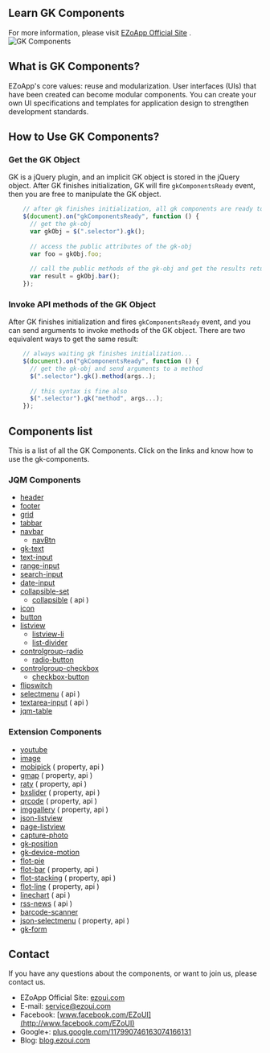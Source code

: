 ## Learn GK Components ##
For more information, please visit [EZoApp Official Site](https://ezoui.com/) .  
![GK Components](https://raw.githubusercontent.com/ezoapp/Learn-GK-Components/master/img/banner.jpg)
  
## What is GK Components? ##
EZoApp's core values: reuse and modularization. User interfaces (UIs) that have been created can become modular components. You can create your own UI specifications and templates for application design to strengthen development standards.

## How to Use GK Components? ##

### Get the GK Object ###
GK is a jQuery plugin, and an implicit GK object is stored in the jQuery object. After GK finishes initialization, GK will fire `gkComponentsReady` event, then you are free to manipulate the GK object.

```javascript  
	// after gk finishes initialization, all gk components are ready to use...
	$(document).on("gkComponentsReady", function () {
	  // get the gk-obj
	  var gkObj = $(".selector").gk();
	  
	  // access the public attributes of the gk-obj
	  var foo = gkObj.foo;
	  
	  // call the public methods of the gk-obj and get the results returned
	  var result = gkObj.bar();
	});
```	

### Invoke API methods of the GK Object ###
After GK finishes initialization and fires `gkComponentsReady` event, and you can send arguments to invoke methods of the GK object. There are two equivalent ways to get the same result:

```javascript 
	// always waiting gk finishes initialization...
	$(document).on("gkComponentsReady", function () {
	  // get the gk-obj and send arguments to a method
	  $(".selector").gk().method(args..);
	  
	  // this syntax is fine also
	  $(".selector").gk("method", args...);
	}); 
```

## Components list ##
This is a list of all the GK Components. Click on the links and know how to use the gk-components.

### JQM Components ###
* [header](https://github.com/ezoapp/Learn-GK-Components/blob/master/docs/GKComponent-header.md)
* [footer](https://github.com/ezoapp/Learn-GK-Components/blob/master/docs/GKComponent-footer.md)
* [grid](https://github.com/ezoapp/Learn-GK-Components/blob/master/docs/GKComponent-grid.md)
* [tabbar](https://github.com/ezoapp/Learn-GK-Components/blob/master/docs/GKComponent-tabbar.md)
* [navbar](https://github.com/ezoapp/Learn-GK-Components/blob/master/docs/GKComponent-navbar.md)
	* [navBtn](https://github.com/ezoapp/Learn-GK-Components/blob/master/docs/GKComponent-navbtn.md)
* [gk-text](https://github.com/ezoapp/Learn-GK-Components/blob/master/docs/GKComponent-gk-text.md)
* [text-input](https://github.com/ezoapp/Learn-GK-Components/blob/master/docs/GKComponent-text-input.md) 
* [range-input](https://github.com/ezoapp/Learn-GK-Components/blob/master/docs/GKComponent-range-input.md)
* [search-input](https://github.com/ezoapp/Learn-GK-Components/blob/master/docs/GKComponent-search-input.md)
* [date-input](https://github.com/ezoapp/Learn-GK-Components/blob/master/docs/GKComponent-date-input.md)
* [collapsible-set](https://github.com/ezoapp/Learn-GK-Components/blob/master/docs/GKComponent-collapsible-set.md)
	* [collapsible](https://github.com/ezoapp/Learn-GK-Components/blob/master/docs/GKComponent-collapsible.md) ( api )
* [icon](https://github.com/ezoapp/Learn-GK-Components/blob/master/docs/GKComponent-icon.md)
* [button](https://github.com/ezoapp/Learn-GK-Components/blob/master/docs/GKComponent-button.md) 
* [listview](https://github.com/ezoapp/Learn-GK-Components/blob/master/docs/GKComponent-listview.md)
	* [listview-li](https://github.com/ezoapp/Learn-GK-Components/blob/master/docs/GKComponent-listview-li.md)
	* [list-divider](https://github.com/ezoapp/Learn-GK-Components/blob/master/docs/GKComponent-list-divider.md)
* [controlgroup-radio](https://github.com/ezoapp/Learn-GK-Components/blob/master/docs/GKComponent-controlgroup-radio.md)
	* [radio-button](https://github.com/ezoapp/Learn-GK-Components/blob/master/docs/GKComponent-radio-button.md)
* [controlgroup-checkbox](https://github.com/ezoapp/Learn-GK-Components/blob/master/docs/GKComponent-controlgroup-checkbox.md)
	* [checkbox-button](https://github.com/ezoapp/Learn-GK-Components/blob/master/docs/GKComponent-checkbox-button.md)
* [flipswitch](https://github.com/ezoapp/Learn-GK-Components/blob/master/docs/GKComponent-flipwitch.md)
* [selectmenu](https://github.com/ezoapp/Learn-GK-Components/blob/master/docs/GKComponent-selectmenu.md) ( api )
* [textarea-input](https://github.com/ezoapp/Learn-GK-Components/blob/master/docs/GKComponent-textarea-input.md) ( api )
* [jqm-table](https://github.com/ezoapp/Learn-GK-Components/blob/master/docs/GKComponent-jqm-table.md)

### Extension Components ###
* [youtube](https://github.com/ezoapp/Learn-GK-Components/blob/master/docs/GKComponent-youtube.md)
* [image](https://github.com/ezoapp/Learn-GK-Components/blob/master/docs/GKComponent-image.md)
* [mobipick](https://github.com/ezoapp/Learn-GK-Components/blob/master/docs/GKComponent-mobipick.md) ( property, api )
* [gmap](https://github.com/ezoapp/Learn-GK-Components/blob/master/docs/GKComponent-gmap.md) ( property, api )
* [raty](https://github.com/ezoapp/Learn-GK-Components/blob/master/docs/GKComponent-raty.md) ( property, api )
* [bxslider](https://github.com/ezoapp/Learn-GK-Components/blob/master/docs/GKComponent-bxslider.md) ( property, api )
* [qrcode](https://github.com/ezoapp/Learn-GK-Components/blob/master/docs/GKComponent-qrcode.md) ( property, api )
* [imggallery](https://github.com/ezoapp/Learn-GK-Components/blob/master/docs/GKComponent-imggallery.md) ( property, api )
* [json-listview](https://github.com/ezoapp/Learn-GK-Components/blob/master/docs/GKComponent-json-listview.md)
* [page-listview](https://github.com/ezoapp/Learn-GK-Components/blob/master/docs/GKComponent-page-listview.md)
* [capture-photo](https://github.com/ezoapp/Learn-GK-Components/blob/master/docs/GKComponent-capture-photo.md)
* [gk-position](https://github.com/ezoapp/Learn-GK-Components/blob/master/docs/GKComponent-gk-position.md)
* [gk-device-motion](https://github.com/ezoapp/Learn-GK-Components/blob/master/docs/GKComponent-gk-device-motion.md)
* [flot-pie](https://github.com/ezoapp/Learn-GK-Components/blob/master/docs/GKComponent-flot-pie.md)
* [flot-bar](https://github.com/ezoapp/Learn-GK-Components/blob/master/docs/GKComponent-flot-bar.md) ( property, api )
* [flot-stacking](https://github.com/ezoapp/Learn-GK-Components/blob/master/docs/GKComponent-flot-stacking.md) ( property, api )
* [flot-line](https://github.com/ezoapp/Learn-GK-Components/blob/master/docs/GKComponent-flot-line.md) ( property, api )
* [linechart](https://github.com/ezoapp/Learn-GK-Components/blob/master/docs/GKComponent-linechart.md) ( api )
* [rss-news](https://github.com/ezoapp/Learn-GK-Components/blob/master/docs/GKComponent-rss-news.md) ( api )
* [barcode-scanner](https://github.com/ezoapp/Learn-GK-Components/blob/master/docs/GKComponent-barcode-scanner.md) 
* [json-selectmenu](https://github.com/ezoapp/Learn-GK-Components/blob/master/docs/GKComponent-json-selectmenu.md)  ( property, api )
* [gk-form](https://github.com/ezoapp/Learn-GK-Components/blob/master/docs/GKComponent-gk-form.md)

## Contact ##
If you have any questions about the components, or want to join us, please contact us.  

* EZoApp Official Site: [ezoui.com](https://ezoui.com/)
* E-mail: [service@ezoui.com](mailto:service@ezoui.com)  
* Facebook: [www.facebook.com/EZoUI](http://www.facebook.com/EZoUI)  
* Google+: [plus.google.com/117990746163074166131](http://plus.google.com/117990746163074166131)  
* Blog: [blog.ezoui.com](http://blog.ezoui.com)

